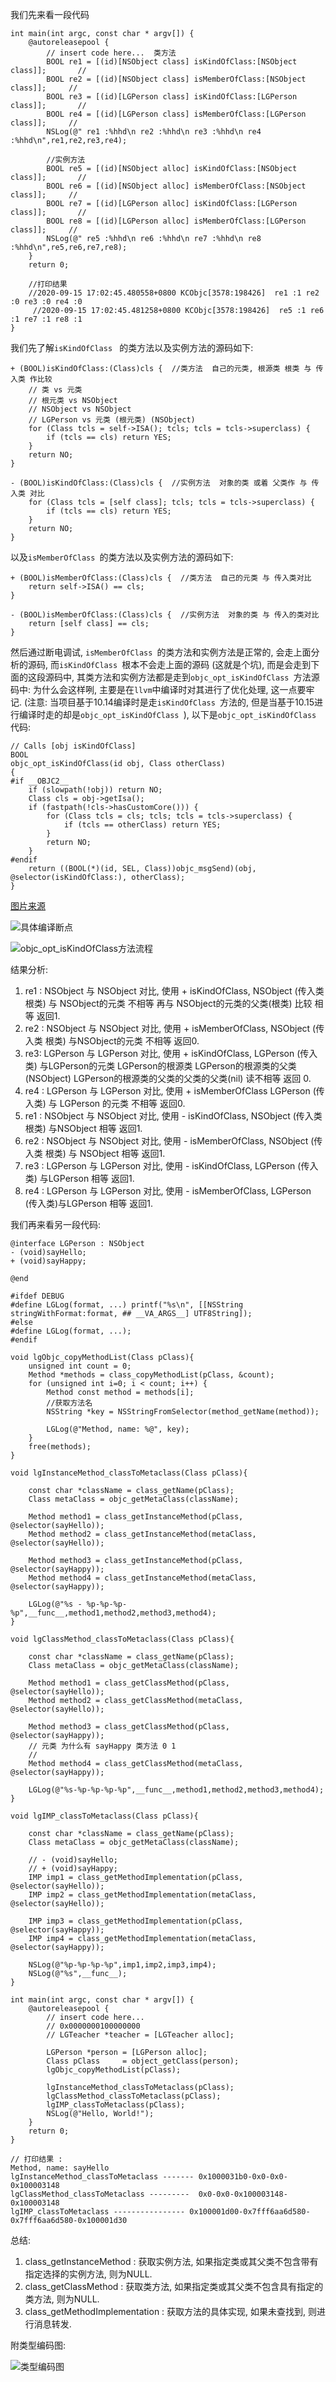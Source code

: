 我们先来看一段代码


```  
int main(int argc, const char * argv[]) {  
    @autoreleasepool {  
        // insert code here...  类方法
        BOOL re1 = [(id)[NSObject class] isKindOfClass:[NSObject class]];       //  
        BOOL re2 = [(id)[NSObject class] isMemberOfClass:[NSObject class]];     //  
        BOOL re3 = [(id)[LGPerson class] isKindOfClass:[LGPerson class]];       //  
        BOOL re4 = [(id)[LGPerson class] isMemberOfClass:[LGPerson class]];     //  
        NSLog(@" re1 :%hhd\n re2 :%hhd\n re3 :%hhd\n re4 :%hhd\n",re1,re2,re3,re4);  
        
        //实例方法
        BOOL re5 = [(id)[NSObject alloc] isKindOfClass:[NSObject class]];       //  
        BOOL re6 = [(id)[NSObject alloc] isMemberOfClass:[NSObject class]];     //  
        BOOL re7 = [(id)[LGPerson alloc] isKindOfClass:[LGPerson class]];       //  
        BOOL re8 = [(id)[LGPerson alloc] isMemberOfClass:[LGPerson class]];     //  
        NSLog(@" re5 :%hhd\n re6 :%hhd\n re7 :%hhd\n re8 :%hhd\n",re5,re6,re7,re8);  
    }  
    return 0;  
    
    //打印结果
    //2020-09-15 17:02:45.480558+0800 KCObjc[3578:198426]  re1 :1 re2 :0 re3 :0 re4 :0
	 //2020-09-15 17:02:45.481258+0800 KCObjc[3578:198426]  re5 :1 re6 :1 re7 :1 re8 :1
}  
```

我们先了解`isKindOfClass ` 的类方法以及实例方法的源码如下:  

```  
+ (BOOL)isKindOfClass:(Class)cls {  //类方法  自己的元类, 根源类 根类 与 传入类 作比较
    // 类 vs 元类
    // 根元类 vs NSObject
    // NSObject vs NSObject
    // LGPerson vs 元类 (根元类) (NSObject)
    for (Class tcls = self->ISA(); tcls; tcls = tcls->superclass) {  
        if (tcls == cls) return YES;  
    }  
    return NO;  
}  

- (BOOL)isKindOfClass:(Class)cls {  //实例方法  对象的类 或着 父类作 与 传入类 对比
    for (Class tcls = [self class]; tcls; tcls = tcls->superclass) {  
        if (tcls == cls) return YES;  
    }  
    return NO;  
}  
```

以及`isMemberOfClass `的类方法以及实例方法的源码如下:  

```  
+ (BOOL)isMemberOfClass:(Class)cls {  //类方法  自己的元类 与 传入类对比
    return self->ISA() == cls;  
}  

- (BOOL)isMemberOfClass:(Class)cls {  //实例方法  对象的类 与 传入的类对比
    return [self class] == cls;  
}  
```  

然后通过断电调试, `isMemberOfClass `的类方法和实例方法是正常的, 会走上面分析的源码, 而`isKindOfClass `根本不会走上面的源码 (这就是个坑), 而是会走到下面的这段源码中, 其类方法和实例方法都是走到`objc_opt_isKindOfClass `方法源码中:  为什么会这样咧, 主要是在`llvm`中编译时对其进行了优化处理, 这一点要牢记. (注意: 当项目基于10.14编译时是走`isKindOfClass `方法的, 但是当基于10.15进行编译时走的却是`objc_opt_isKindOfClass `), 以下是`objc_opt_isKindOfClass `代码:  

```  
// Calls [obj isKindOfClass]  
BOOL  
objc_opt_isKindOfClass(id obj, Class otherClass)  
{  
#if __OBJC2__  
    if (slowpath(!obj)) return NO;  
    Class cls = obj->getIsa();  
    if (fastpath(!cls->hasCustomCore())) {  
        for (Class tcls = cls; tcls; tcls = tcls->superclass) {  
            if (tcls == otherClass) return YES;  
        }  
        return NO;  
    }  
#endif
    return ((BOOL(*)(id, SEL, Class))objc_msgSend)(obj, @selector(isKindOfClass:), otherClass);  
}
```  
[图片来源](https://www.jianshu.com/p/496af9592d27)

![具体编译断点](https://upload-images.jianshu.io/upload_images/1367029-4a17adcb4a17c8f0.png?imageMogr2/auto-orient/strip%7CimageView2/2/w/1240)

![objc_opt_isKindOfClass方法流程](https://upload-images.jianshu.io/upload_images/1367029-ea7d2b97eead5612.png?imageMogr2/auto-orient/strip%7CimageView2/2/w/1240)

结果分析:  

1. re1 : NSObject 与 NSObject 对比, 使用 + isKindOfClass,  NSObject (传入类 根类) 与 NSObject的元类 不相等  再与 NSObject的元类的父类(根类) 比较 相等 返回1.
2. re2 : NSObject 与 NSObject 对比, 使用 + isMemberOfClass, NSObject (传入类 根类) 与NSObject的元类 不相等 返回0.
3. re3: LGPerson 与 LGPerson 对比, 使用 + isKindOfClass, LGPerson (传入类) 与LGPerson的元类 LGPerson的根源类 LGPerson的根源类的父类(NSObject) LGPerson的根源类的父类的父类的父类(nil) 读不相等 返回 0.
4. re4 : LGPerson 与 LGPerson 对比, 使用 + isMemberOfClass LGPerson (传入类) 与 LGPerson 的元类 不相等 返回0.
5. re1 : NSObject 与 NSObject 对比, 使用 - isKindOfClass,  NSObject (传入类 根类) 与NSObject 相等 返回1.
6. re2 : NSObject 与 NSObject 对比, 使用 - isMemberOfClass, NSObject (传入类 根类) 与 NSObject 相等 返回1.
7. re3 : LGPerson 与 LGPerson 对比, 使用 - isKindOfClass, LGPerson (传入类) 与LGPerson 相等 返回1.
8. re4 : LGPerson 与 LGPerson 对比, 使用 - isMemberOfClass, LGPerson (传入类)与LGPerson 相等 返回1.


我们再来看另一段代码:   

```
@interface LGPerson : NSObject  
- (void)sayHello;  
+ (void)sayHappy;  

@end  
```

```
#ifdef DEBUG  
#define LGLog(format, ...) printf("%s\n", [[NSString stringWithFormat:format, ## __VA_ARGS__] UTF8String]);  
#else  
#define LGLog(format, ...);  
#endif  

void lgObjc_copyMethodList(Class pClass){  
    unsigned int count = 0;  
    Method *methods = class_copyMethodList(pClass, &count);  
    for (unsigned int i=0; i < count; i++) {  
        Method const method = methods[i];  
        //获取方法名  
        NSString *key = NSStringFromSelector(method_getName(method));  
        
        LGLog(@"Method, name: %@", key);  
    }  
    free(methods);    
}  

void lgInstanceMethod_classToMetaclass(Class pClass){  
    
    const char *className = class_getName(pClass);  
    Class metaClass = objc_getMetaClass(className);  
    
    Method method1 = class_getInstanceMethod(pClass, @selector(sayHello));  
    Method method2 = class_getInstanceMethod(metaClass, @selector(sayHello));  

    Method method3 = class_getInstanceMethod(pClass, @selector(sayHappy));  
    Method method4 = class_getInstanceMethod(metaClass, @selector(sayHappy));  
    
    LGLog(@"%s - %p-%p-%p-%p",__func__,method1,method2,method3,method4);  
}  

void lgClassMethod_classToMetaclass(Class pClass){  
    
    const char *className = class_getName(pClass);  
    Class metaClass = objc_getMetaClass(className);  
    
    Method method1 = class_getClassMethod(pClass, @selector(sayHello));  
    Method method2 = class_getClassMethod(metaClass, @selector(sayHello));  

    Method method3 = class_getClassMethod(pClass, @selector(sayHappy));  
    // 元类 为什么有 sayHappy 类方法 0 1  
    //  
    Method method4 = class_getClassMethod(metaClass, @selector(sayHappy));  
    
    LGLog(@"%s-%p-%p-%p-%p",__func__,method1,method2,method3,method4);  
}  

void lgIMP_classToMetaclass(Class pClass){  
    
    const char *className = class_getName(pClass);  
    Class metaClass = objc_getMetaClass(className);  

    // - (void)sayHello;  
    // + (void)sayHappy;  
    IMP imp1 = class_getMethodImplementation(pClass, @selector(sayHello));  
    IMP imp2 = class_getMethodImplementation(metaClass, @selector(sayHello));  

    IMP imp3 = class_getMethodImplementation(pClass, @selector(sayHappy));  
    IMP imp4 = class_getMethodImplementation(metaClass, @selector(sayHappy));  

    NSLog(@"%p-%p-%p-%p",imp1,imp2,imp3,imp4);  
    NSLog(@"%s",__func__);  
}

int main(int argc, const char * argv[]) {  
    @autoreleasepool {  
        // insert code here...  
        // 0x0000000100000000  
        // LGTeacher *teacher = [LGTeacher alloc];  

        LGPerson *person = [LGPerson alloc];  
        Class pClass     = object_getClass(person);  
        lgObjc_copyMethodList(pClass);  

        lgInstanceMethod_classToMetaclass(pClass);  
        lgClassMethod_classToMetaclass(pClass);  
        lgIMP_classToMetaclass(pClass);  
        NSLog(@"Hello, World!");  
    }  
    return 0;  
}  

// 打印结果 :  
Method, name: sayHello  
lgInstanceMethod_classToMetaclass ------- 0x1000031b0-0x0-0x0-0x100003148  
lgClassMethod_classToMetaclass ---------  0x0-0x0-0x100003148-0x100003148  
lgIMP_classToMetaclass ---------------- 0x100001d00-0x7fff6aa6d580-0x7fff6aa6d580-0x100001d30  
```

总结: 

1. class_getInstanceMethod : 获取实例方法, 如果指定类或其父类不包含带有指定选择的实例方法, 则为NULL.
2. class_getClassMethod : 获取类方法, 如果指定类或其父类不包含具有指定的类方法, 则为NULL.
3. class_getMethodImplementation : 获取方法的具体实现, 如果未查找到, 则进行消息转发. 

附类型编码图:  

![类型编码图](https://upload-images.jianshu.io/upload_images/1367029-4ad55f4a26919b7b.png?imageMogr2/auto-orient/strip%7CimageView2/2/w/1240)